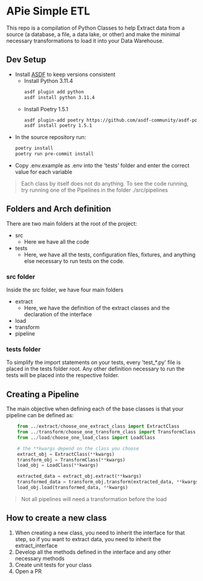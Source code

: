 # APie Simple ETL

This repo is a compilation of Python Classes to help Extract data from a source (a database, a file, a data lake, or other) and make the minimal necessary transformations to load it into your Data Warehouse.

## Dev Setup

- Install [ASDF](https://asdf-vm.com/guide/getting-started.html) to keep versions consistent
  - Install Python 3.11.4
    ```bash
    asdf plugin add python
    asdf install python 3.11.4
    ```
  - Install Poetry 1.5.1
    ```bash
    asdf plugin-add poetry https://github.com/asdf-community/asdf-poetry.git
    asdf install poetry 1.5.1
    ```
- In the source repository run:
    ```bash
  poetry install
  poetry run pre-commit install
    ```
- Copy .env.example as .env into the 'tests' folder and enter the correct value for each variable

> Each class by itself does not do anything. To see the code running, try running one of the Pipelines in the folder ./src/pipelines

## Folders and Arch definition

There are two main folders at the root of the project:
- src
  - Here we have all the code
- tests
  - Here, we have all the tests, configuration files, fixtures, and anything else necessary to run tests on the code.

### src folder
Inside the src folder, we have four main folders
- extract
  - Here, we have the definition of the extract classes and the declaration of the interface
- load
- transform
- pipeline

### tests folder
To simplify the import statements on your tests, every 'test_*.py' file is placed in the tests folder root.
Any other definition necessary to run the tests will be placed into the respective folder.

## Creating a Pipeline
The main objective when defining each of the base classes is that your pipeline can be defined as:
```python
    from ../extract/choose_one_extract_class import ExtractClass
    from ../transform/choose_one_transform_class import TransformClass
    from ../load/choose_one_load_class import LoadClass

    # the **kwargs depend on the class you choose
    extract_obj = ExtractClass(**kwargs)
    transform_obj = TransformClass(**kwargs)
    load_obj = LoadClass(**kwargs)

    extracted_data = extract_obj.extract(**kwargs)
    transformed_data = transform_obj.transform(extracted_data, **kwargs)
    load_obj.load(transformed_data, **kwargs)

```
> Not all pipelines will need a transformation before the load

## How to create a new class
1. When creating a new class, you need to inherit the interface for that step, so if you want to extract data, you need to inherit the extract_interface
2. Develop all the methods defined in the interface and any other necessary methods
3. Create unit tests for your class
4. Open a PR

